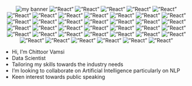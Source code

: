 <p align="center">
  <span>
<img src="https://github.com/chittoorking/banner/assets/56587705/49a607db-230c-4e56-b71a-ac7a5db135d7" alt="my banner">
<img alt=”React” src="https://img.shields.io/badge/Freelancer-29B2FE?style=for-the-badge&logo=Freelancer&logoColor=white"/>
<img alt=”React” src="https://img.shields.io/badge/MongoDB-%234ea94b.svg?style=for-the-badge&logo=mongodb&logoColor=white"/>
<img alt=”React” src="https://img.shields.io/badge/mysql-%2300f.svg?style=for-the-badge&logo=mysql&logoColor=white"/>
<img alt=”React” src="https://img.shields.io/badge/sqlite-%2307405e.svg?style=for-the-badge&logo=sqlite&logoColor=white"/>
<img alt=”React” src="https://img.shields.io/badge/Anaconda-%2344A833.svg?style=for-the-badge&logo=anaconda&logoColor=white"/>
<img alt=”React” src="https://img.shields.io/badge/Apache%20Hadoop-66CCFF?style=for-the-badge&logo=apachehadoop&logoColor=black"/>
<img alt=”React” src="https://img.shields.io/badge/flask-%23000.svg?style=for-the-badge&logo=flask&logoColor=white"/>
<img alt=”React” src="https://img.shields.io/badge/AWS-%23FF9900.svg?style=for-the-badge&logo=amazon-aws&logoColor=white"/>
<img alt=”React” src="https://img.shields.io/badge/azure-%230072C6.svg?style=for-the-badge&logo=microsoftazure&logoColor=white"/>
<img alt=”React” src="https://img.shields.io/badge/GoogleCloud-%234285F4.svg?style=for-the-badge&logo=google-cloud&logoColor=white"/>
<img alt=”React” src="https://img.shields.io/badge/c-%2300599C.svg?style=for-the-badge&logo=c&logoColor=white"/>
<img alt=”React” src="https://img.shields.io/badge/css3-%231572B6.svg?style=for-the-badge&logo=css3&logoColor=white"/>
<img alt=”React” src="https://img.shields.io/badge/html5-%23E34F26.svg?style=for-the-badge&logo=html5&logoColor=white"/>
<img alt=”React” src="https://img.shields.io/badge/python-3670A0?style=for-the-badge&logo=python&logoColor=ffdd54"/>
<img alt=”React” src="https://img.shields.io/badge/r-%23276DC3.svg?style=for-the-badge&logo=r&logoColor=white"/>
<img alt=”React” src="https://img.shields.io/badge/Keras-%23D00000.svg?style=for-the-badge&logo=Keras&logoColor=white"/>
<img alt=”React” src="https://img.shields.io/badge/Matplotlib-%23ffffff.svg?style=for-the-badge&logo=Matplotlib&logoColor=black"/>
<img alt=”React” src="https://img.shields.io/badge/numpy-%23013243.svg?style=for-the-badge&logo=numpy&logoColor=white"/>
<img alt=”React” src="https://img.shields.io/badge/pandas-%23150458.svg?style=for-the-badge&logo=pandas&logoColor=white"/>
<img alt=”React” src="https://img.shields.io/badge/Plotly-%233F4F75.svg?style=for-the-badge&logo=plotly&logoColor=white"/>
<img alt=”React” src="https://img.shields.io/badge/PyTorch-%23EE4C2C.svg?style=for-the-badge&logo=PyTorch&logoColor=white"/>
<img alt=”React” src="https://img.shields.io/badge/scikit--learn-%23F7931E.svg?style=for-the-badge&logo=scikit-learn&logoColor=white"/>
<img alt=”React” src="https://img.shields.io/badge/SciPy-%230C55A5.svg?style=for-the-badge&logo=scipy&logoColor=%white"/>
<img alt=”React” src="https://img.shields.io/badge/TensorFlow-%23FF6F00.svg?style=for-the-badge&logo=TensorFlow&logoColor=white"/>
<img alt=”React” src="https://img.shields.io/badge/Microsoft_Excel-217346?style=for-the-badge&logo=microsoft-excel&logoColor=white"/>
<img alt=”React” src="https://img.shields.io/badge/Microsoft_PowerPoint-B7472A?style=for-the-badge&logo=microsoft-powerpoint logoColor=white"/>
<img alt=”React” src="https://img.shields.io/badge/Microsoft_Word-2B579A?style=for-the-badge&logo=microsoft-word&logoColor=white"/>
<img alt=”React” src="https://img.shields.io/badge/Linux-FCC624?style=for-the-badge&logo=linux&logoColor=black"/>
<img alt=”React” src="https://img.shields.io/badge/docker-%230db7ed.svg?style=for-the-badge&logo=docker&logoColor=white"/>
<img alt=”React” src="https://img.shields.io/badge/-ElasticSearch-005571?style=for-the-badge&logo=elasticsearch"/>
<img alt=”React” src="https://img.shields.io/badge/kubernetes-%23326ce5.svg?style=for-the-badge&logo=kubernetes&logoColor=white"/>
<img alt=”React” src="https://img.shields.io/badge/Postman-FF6C37?style=for-the-badge&logo=postman&logoColor=white"/>
<img alt=”React” src="https://img.shields.io/badge/terraform-%235835CC.svg?style=for-the-badge&logo=terraform&logoColor=white"/>
<img alt=”React” src="https://img.shields.io/badge/Trello-%23026AA7.svg?style=for-the-badge&logo=Trello&logoColor=white"/>
<img alt=”React” src="https://img.shields.io/badge/Apache%20Airflow-017CEE?style=for-the-badge&logo=Apache%20Airflow&logoColor=white"/>
<img alt=”React” src="https://img.shields.io/badge/jenkins-%232C5263.svg?style=for-the-badge&logo=jenkins&logoColor=white"/>
<img alt=”React” src="https://img.shields.io/badge/linkedin-%230077B5.svg?style=for-the-badge&logo=linkedin&logoColor=white"/>
<img alt=”React” src="https://img.shields.io/badge/git-%23F05033.svg?style=for-the-badge&logo=git&logoColor=white"/>
<img alt=”React” src="https://img.shields.io/badge/github-%23121011.svg?style=for-the-badge&logo=github&logoColor=white"/>
</span>
</p>







-  Hi, I’m Chittoor Vamsi
-  Data Scientist
-  Tailoring my skills towards the industry needs
-  I’m looking to collaborate on Artificial Intelligence particularly on NLP
-  Keen interest towards public speaking 

<!---
chittoorking/chittoorking is a ✨ special ✨ repository because its `README.md` (this file) appears on your GitHub profile.
You can click the Preview link to take a look at your changes.
--->
